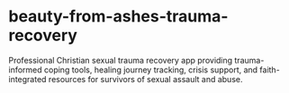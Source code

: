 # beauty-from-ashes-trauma-recovery
Professional Christian sexual trauma recovery app providing trauma-informed coping tools, healing journey tracking, crisis support, and faith-integrated resources for survivors of sexual assault and abuse.
